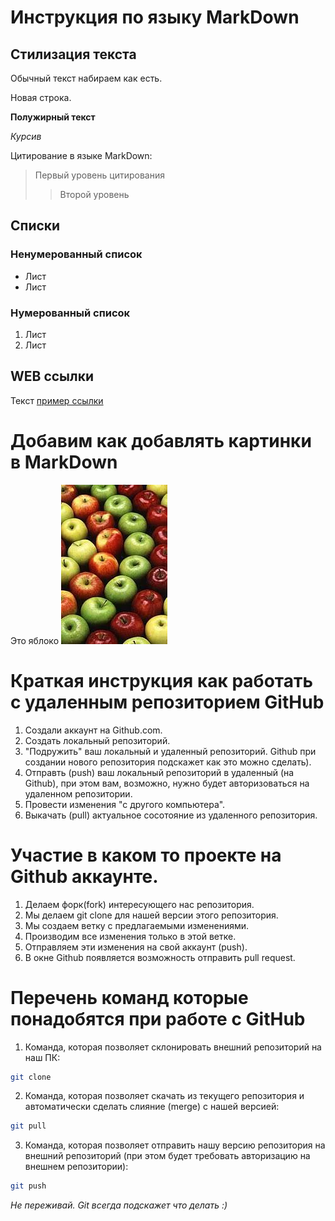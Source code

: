 # Инструкция по языку MarkDown

## Стилизация текста
Обычный текст набираем как есть.

Новая строка.


**Полужирный текст**

*Курсив*

Цитирование в языке MarkDown:
> Первый уровень цитирования
>> Второй уровень

## Списки
### Ненумерованный список
* Лист
* Лист

### Нумерованный список
1. Лист
2. Лист

## WEB ссылки
Текст [пример ссылки](http.example.com "Высплывающая подсказка")

# Добавим как добавлять картинки в MarkDown
Это яблоко
![Яблоко](apple.jpg)

# Краткая инструкция как работать с удаленным репозиторием GitHub

1. Создали аккаунт на Github.com.
2. Создать локальный репозиторий.
3. "Подружить" ваш локальный и удаленный репозиторий. Github при создании нового репозитория подскажет как это можно сделать).
4. Отправть (push) ваш локальный репозиторий в удаленный (на Github), при этом вам, возможно, нужно будет авторизоваться на удаленном репозитории.
5. Провести изменения "с другого компьютера".
6. Выкачать (pull) актуальное сосотояние из удаленного репозитория.

# Участие в каком то проекте на Github аккаунте.

1. Делаем форк(fork) интересующего нас репозитория.
2. Мы делаем git clone для нашей версии этого репозитория.
3. Мы создаем ветку с предлагаемыми изменениями.
4. Производим все изменения только в этой ветке. 
5. Отправляем эти изменения на свой аккаунт (push).
6. В окне Github появляется возможность отправить pull request.

# Перечень команд которые понадобятся при работе с GitHub

1. Команда, которая позволяет склонировать внешний репозиторий на наш ПК:
```sh
git clone
```

2. Команда, которая позволяет скачать из текущего репозитория и автоматически сделать слияние (merge) с нашей версией:
```sh
git pull
```

3. Команда, которая позволяет отправить нашу версию репозитория на внешний репозиторий (при этом будет требовать авторизацию на внешнем репозитории):
```sh
git push
```

*Не переживай. Git всегда подскажет что делать :)*